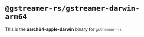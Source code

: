# `@gstreamer-rs/gstreamer-darwin-arm64`

This is the **aarch64-apple-darwin** binary for `gstreamer-rs`
